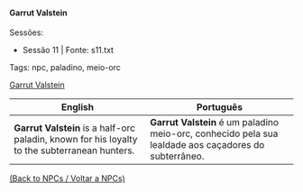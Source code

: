 
#### Garrut Valstein

Sessões:  
- Sessão 11 | Fonte: s11.txt

Tags: npc, paladino, meio-orc

[Garrut Valstein](garrut_valstein.png)

| English | Português |
|---------|-----------|
| **Garrut Valstein** is a half-orc paladin, known for his loyalty to the subterranean hunters. | **Garrut Valstein** é um paladino meio-orc, conhecido pela sua lealdade aos caçadores do subterrâneo. |

[(Back to NPCs / Voltar a NPCs)](npcs.md)

